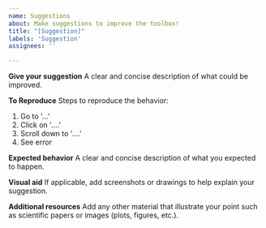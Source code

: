 ```yaml
---
name: Suggestions
about: Make suggestions to improve the toolbox!
title: "[Suggestion]"
labels: 'Suggestion'
assignees: ''

---
```


**Give your suggestion**
A clear and concise description of what could be improved.

**To Reproduce**
Steps to reproduce the behavior:
1. Go to '...'
2. Click on '....'
3. Scroll down to '....'
4. See error

**Expected behavior**
A clear and concise description of what you expected to happen.

**Visual aid**
If applicable, add screenshots or drawings to help explain your suggestion.

**Additional resources**
Add any other material that illustrate your point such as scientific papers or images (plots, figures, etc.).
